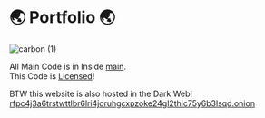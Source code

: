 # 🌏 Portfolio 🌏

![carbon (1)](https://github.com/PranavVerma-droid/Portfolio/assets/73458565/97dde5bb-a75f-4e49-b69d-0c6e89433edf)


All Main Code is in Inside [main](main). <br>
This Code is [Licensed](LICENSE)!

BTW this website is also hosted in the Dark Web! <br>
[rfpc4j3a6trstwttlbr6lri4joruhgcxpzoke24gl2thic75y6b3lsqd.onion](rfpc4j3a6trstwttlbr6lri4joruhgcxpzoke24gl2thic75y6b3lsqd.onion)

